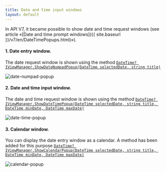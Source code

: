 ```yaml
---
title: Date and time input windows
layout: default
---
```


In API V7, it became possible to show date and time request windows (see article «[Date and time prompt windows]({{ site.baseurl }}/v7/en/DateTimePopups.html)»).

#### 1. Date entry window.

The date request window is shown using the method [`DateTime? IViewManager.ShowDateNumpadPopup(DateTime selectedDate, string title)`](https://syrve.github.io/front.api.sdk/v7/html/M_Resto_Front_Api_UI_IViewManager_ShowDateNumpadPopup.htm)

![date-numpad-popup](../../../img/showDateTimePopup/DateNumpadPopup.png)

#### 2. Date and time input window.

The date and time request window is shown using the method [`DateTime? IViewManager.ShowDateTimePopup(DateTime selectedDate, string title, DateTime minDate, DateTime maxDate)`](https://syrve.github.io/front.api.sdk/v7/html/M_Resto_Front_Api_UI_IViewManager_ShowDateTimePopup.htm)

![date-time-popup](../../../img/showDateTimePopup/DateTimePopup.png)

#### 3. Calendar window.

You can display the date entry window as a calendar. A method has been added for this purpose [`DateTime? IViewManager.ShowCalendarPopup(DateTime selectedDate, string title, DateTime minDate, DateTime maxDate)`](https://syrve.github.io/front.api.sdk/v7/html/M_Resto_Front_Api_UI_IViewManager_ShowCalendarPopup.htm)

![calendar-popup](../../../img/showDateTimePopup/CalendarPopup.png)